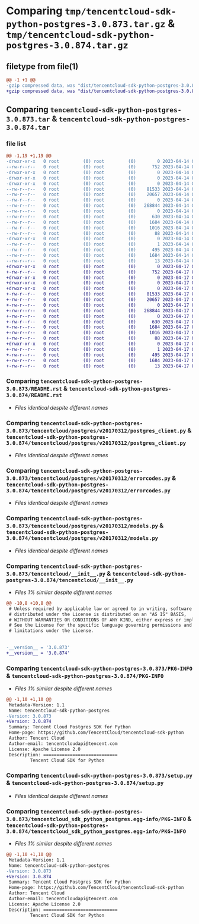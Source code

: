 # Comparing `tmp/tencentcloud-sdk-python-postgres-3.0.873.tar.gz` & `tmp/tencentcloud-sdk-python-postgres-3.0.874.tar.gz`

## filetype from file(1)

```diff
@@ -1 +1 @@
-gzip compressed data, was "dist/tencentcloud-sdk-python-postgres-3.0.873.tar", last modified: Fri Apr 14 00:49:35 2023, max compression
+gzip compressed data, was "dist/tencentcloud-sdk-python-postgres-3.0.874.tar", last modified: Mon Apr 17 00:39:33 2023, max compression
```

## Comparing `tencentcloud-sdk-python-postgres-3.0.873.tar` & `tencentcloud-sdk-python-postgres-3.0.874.tar`

### file list

```diff
@@ -1,19 +1,19 @@
-drwxr-xr-x   0 root         (0) root         (0)        0 2023-04-14 00:49:35.000000 tencentcloud-sdk-python-postgres-3.0.873/
--rw-r--r--   0 root         (0) root         (0)      752 2023-04-14 00:49:35.000000 tencentcloud-sdk-python-postgres-3.0.873/README.rst
-drwxr-xr-x   0 root         (0) root         (0)        0 2023-04-14 00:49:35.000000 tencentcloud-sdk-python-postgres-3.0.873/tencentcloud/
-drwxr-xr-x   0 root         (0) root         (0)        0 2023-04-14 00:49:35.000000 tencentcloud-sdk-python-postgres-3.0.873/tencentcloud/postgres/
-drwxr-xr-x   0 root         (0) root         (0)        0 2023-04-14 00:49:35.000000 tencentcloud-sdk-python-postgres-3.0.873/tencentcloud/postgres/v20170312/
--rw-r--r--   0 root         (0) root         (0)    81533 2023-04-14 00:49:35.000000 tencentcloud-sdk-python-postgres-3.0.873/tencentcloud/postgres/v20170312/postgres_client.py
--rw-r--r--   0 root         (0) root         (0)    20657 2023-04-14 00:49:35.000000 tencentcloud-sdk-python-postgres-3.0.873/tencentcloud/postgres/v20170312/errorcodes.py
--rw-r--r--   0 root         (0) root         (0)        0 2023-04-14 00:49:35.000000 tencentcloud-sdk-python-postgres-3.0.873/tencentcloud/postgres/v20170312/__init__.py
--rw-r--r--   0 root         (0) root         (0)   268844 2023-04-14 00:49:35.000000 tencentcloud-sdk-python-postgres-3.0.873/tencentcloud/postgres/v20170312/models.py
--rw-r--r--   0 root         (0) root         (0)        0 2023-04-14 00:49:35.000000 tencentcloud-sdk-python-postgres-3.0.873/tencentcloud/postgres/__init__.py
--rw-r--r--   0 root         (0) root         (0)      630 2023-04-14 00:49:35.000000 tencentcloud-sdk-python-postgres-3.0.873/tencentcloud/__init__.py
--rw-r--r--   0 root         (0) root         (0)     1684 2023-04-14 00:49:35.000000 tencentcloud-sdk-python-postgres-3.0.873/PKG-INFO
--rw-r--r--   0 root         (0) root         (0)     1016 2023-04-14 00:49:35.000000 tencentcloud-sdk-python-postgres-3.0.873/setup.py
--rw-r--r--   0 root         (0) root         (0)       88 2023-04-14 00:49:35.000000 tencentcloud-sdk-python-postgres-3.0.873/setup.cfg
-drwxr-xr-x   0 root         (0) root         (0)        0 2023-04-14 00:49:35.000000 tencentcloud-sdk-python-postgres-3.0.873/tencentcloud_sdk_python_postgres.egg-info/
--rw-r--r--   0 root         (0) root         (0)        1 2023-04-14 00:49:35.000000 tencentcloud-sdk-python-postgres-3.0.873/tencentcloud_sdk_python_postgres.egg-info/dependency_links.txt
--rw-r--r--   0 root         (0) root         (0)      495 2023-04-14 00:49:35.000000 tencentcloud-sdk-python-postgres-3.0.873/tencentcloud_sdk_python_postgres.egg-info/SOURCES.txt
--rw-r--r--   0 root         (0) root         (0)     1684 2023-04-14 00:49:35.000000 tencentcloud-sdk-python-postgres-3.0.873/tencentcloud_sdk_python_postgres.egg-info/PKG-INFO
--rw-r--r--   0 root         (0) root         (0)       13 2023-04-14 00:49:35.000000 tencentcloud-sdk-python-postgres-3.0.873/tencentcloud_sdk_python_postgres.egg-info/top_level.txt
+drwxr-xr-x   0 root         (0) root         (0)        0 2023-04-17 00:39:33.000000 tencentcloud-sdk-python-postgres-3.0.874/
+-rw-r--r--   0 root         (0) root         (0)      752 2023-04-17 00:39:33.000000 tencentcloud-sdk-python-postgres-3.0.874/README.rst
+drwxr-xr-x   0 root         (0) root         (0)        0 2023-04-17 00:39:33.000000 tencentcloud-sdk-python-postgres-3.0.874/tencentcloud/
+drwxr-xr-x   0 root         (0) root         (0)        0 2023-04-17 00:39:33.000000 tencentcloud-sdk-python-postgres-3.0.874/tencentcloud/postgres/
+drwxr-xr-x   0 root         (0) root         (0)        0 2023-04-17 00:39:33.000000 tencentcloud-sdk-python-postgres-3.0.874/tencentcloud/postgres/v20170312/
+-rw-r--r--   0 root         (0) root         (0)    81533 2023-04-17 00:39:33.000000 tencentcloud-sdk-python-postgres-3.0.874/tencentcloud/postgres/v20170312/postgres_client.py
+-rw-r--r--   0 root         (0) root         (0)    20657 2023-04-17 00:39:33.000000 tencentcloud-sdk-python-postgres-3.0.874/tencentcloud/postgres/v20170312/errorcodes.py
+-rw-r--r--   0 root         (0) root         (0)        0 2023-04-17 00:39:33.000000 tencentcloud-sdk-python-postgres-3.0.874/tencentcloud/postgres/v20170312/__init__.py
+-rw-r--r--   0 root         (0) root         (0)   268844 2023-04-17 00:39:33.000000 tencentcloud-sdk-python-postgres-3.0.874/tencentcloud/postgres/v20170312/models.py
+-rw-r--r--   0 root         (0) root         (0)        0 2023-04-17 00:39:33.000000 tencentcloud-sdk-python-postgres-3.0.874/tencentcloud/postgres/__init__.py
+-rw-r--r--   0 root         (0) root         (0)      630 2023-04-17 00:39:33.000000 tencentcloud-sdk-python-postgres-3.0.874/tencentcloud/__init__.py
+-rw-r--r--   0 root         (0) root         (0)     1684 2023-04-17 00:39:33.000000 tencentcloud-sdk-python-postgres-3.0.874/PKG-INFO
+-rw-r--r--   0 root         (0) root         (0)     1016 2023-04-17 00:39:33.000000 tencentcloud-sdk-python-postgres-3.0.874/setup.py
+-rw-r--r--   0 root         (0) root         (0)       88 2023-04-17 00:39:33.000000 tencentcloud-sdk-python-postgres-3.0.874/setup.cfg
+drwxr-xr-x   0 root         (0) root         (0)        0 2023-04-17 00:39:33.000000 tencentcloud-sdk-python-postgres-3.0.874/tencentcloud_sdk_python_postgres.egg-info/
+-rw-r--r--   0 root         (0) root         (0)        1 2023-04-17 00:39:33.000000 tencentcloud-sdk-python-postgres-3.0.874/tencentcloud_sdk_python_postgres.egg-info/dependency_links.txt
+-rw-r--r--   0 root         (0) root         (0)      495 2023-04-17 00:39:33.000000 tencentcloud-sdk-python-postgres-3.0.874/tencentcloud_sdk_python_postgres.egg-info/SOURCES.txt
+-rw-r--r--   0 root         (0) root         (0)     1684 2023-04-17 00:39:33.000000 tencentcloud-sdk-python-postgres-3.0.874/tencentcloud_sdk_python_postgres.egg-info/PKG-INFO
+-rw-r--r--   0 root         (0) root         (0)       13 2023-04-17 00:39:33.000000 tencentcloud-sdk-python-postgres-3.0.874/tencentcloud_sdk_python_postgres.egg-info/top_level.txt
```

### Comparing `tencentcloud-sdk-python-postgres-3.0.873/README.rst` & `tencentcloud-sdk-python-postgres-3.0.874/README.rst`

 * *Files identical despite different names*

### Comparing `tencentcloud-sdk-python-postgres-3.0.873/tencentcloud/postgres/v20170312/postgres_client.py` & `tencentcloud-sdk-python-postgres-3.0.874/tencentcloud/postgres/v20170312/postgres_client.py`

 * *Files identical despite different names*

### Comparing `tencentcloud-sdk-python-postgres-3.0.873/tencentcloud/postgres/v20170312/errorcodes.py` & `tencentcloud-sdk-python-postgres-3.0.874/tencentcloud/postgres/v20170312/errorcodes.py`

 * *Files identical despite different names*

### Comparing `tencentcloud-sdk-python-postgres-3.0.873/tencentcloud/postgres/v20170312/models.py` & `tencentcloud-sdk-python-postgres-3.0.874/tencentcloud/postgres/v20170312/models.py`

 * *Files identical despite different names*

### Comparing `tencentcloud-sdk-python-postgres-3.0.873/tencentcloud/__init__.py` & `tencentcloud-sdk-python-postgres-3.0.874/tencentcloud/__init__.py`

 * *Files 1% similar despite different names*

```diff
@@ -10,8 +10,8 @@
 # Unless required by applicable law or agreed to in writing, software
 # distributed under the License is distributed on an "AS IS" BASIS,
 # WITHOUT WARRANTIES OR CONDITIONS OF ANY KIND, either express or implied.
 # See the License for the specific language governing permissions and
 # limitations under the License.
 
 
-__version__ = '3.0.873'
+__version__ = '3.0.874'
```

### Comparing `tencentcloud-sdk-python-postgres-3.0.873/PKG-INFO` & `tencentcloud-sdk-python-postgres-3.0.874/PKG-INFO`

 * *Files 1% similar despite different names*

```diff
@@ -1,10 +1,10 @@
 Metadata-Version: 1.1
 Name: tencentcloud-sdk-python-postgres
-Version: 3.0.873
+Version: 3.0.874
 Summary: Tencent Cloud Postgres SDK for Python
 Home-page: https://github.com/TencentCloud/tencentcloud-sdk-python
 Author: Tencent Cloud
 Author-email: tencentcloudapi@tencent.com
 License: Apache License 2.0
 Description: ============================
         Tencent Cloud SDK for Python
```

### Comparing `tencentcloud-sdk-python-postgres-3.0.873/setup.py` & `tencentcloud-sdk-python-postgres-3.0.874/setup.py`

 * *Files identical despite different names*

### Comparing `tencentcloud-sdk-python-postgres-3.0.873/tencentcloud_sdk_python_postgres.egg-info/PKG-INFO` & `tencentcloud-sdk-python-postgres-3.0.874/tencentcloud_sdk_python_postgres.egg-info/PKG-INFO`

 * *Files 1% similar despite different names*

```diff
@@ -1,10 +1,10 @@
 Metadata-Version: 1.1
 Name: tencentcloud-sdk-python-postgres
-Version: 3.0.873
+Version: 3.0.874
 Summary: Tencent Cloud Postgres SDK for Python
 Home-page: https://github.com/TencentCloud/tencentcloud-sdk-python
 Author: Tencent Cloud
 Author-email: tencentcloudapi@tencent.com
 License: Apache License 2.0
 Description: ============================
         Tencent Cloud SDK for Python
```

